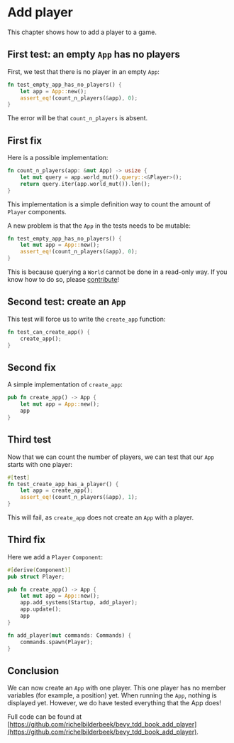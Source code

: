 # Add player

This chapter shows how to add a player to a game.

## First test: an empty `App` has no players

First, we test that there is no player in an empty `App`:

```rust
fn test_empty_app_has_no_players() {
    let app = App::new();
    assert_eq!(count_n_players(&app), 0);
}
```

The error will be that `count_n_players` is absent.

## First fix

Here is a possible implementation:

```rust
fn count_n_players(app: &mut App) -> usize {
    let mut query = app.world_mut().query::<&Player>();
    return query.iter(app.world_mut()).len();
}
```

This implementation is a simple definition way to count the
amount of `Player` components.

A new problem is that the `App` in the tests needs to be mutable:

```rust
fn test_empty_app_has_no_players() {
    let mut app = App::new();
    assert_eq!(count_n_players(&app), 0);
}
```

This is because querying a `World` cannot be done in a read-only way.
If you know how to do so, please [contribute](CONTRIBUTING.md)!

## Second test: create an `App`

This test will force us to write the `create_app` function:

```rust
fn test_can_create_app() {
    create_app();
}
```

## Second fix

A simple implementation of `create_app`:

```rust
pub fn create_app() -> App {
    let mut app = App::new();
    app
}
```

## Third test

Now that we can count the number of players,
we can test that our `App` starts with one player:

```rust
#[test]
fn test_create_app_has_a_player() {
    let app = create_app();
    assert_eq!(count_n_players(&app), 1);
}
```

This will fail, as `create_app` does not create an `App` with
a player.

## Third fix

Here we add a `Player` `Component`:

```rust
#[derive(Component)]
pub struct Player;

pub fn create_app() -> App {
    let mut app = App::new();
    app.add_systems(Startup, add_player);
    app.update();
    app
}

fn add_player(mut commands: Commands) {
    commands.spawn(Player);
}
```

## Conclusion

We can now create an `App` with one player.
This one player has no member variables (for example,
a position) yet.
When running the `App`, nothing is displayed yet.
However, we do have tested everything that the App does!

Full code can be found at [https://github.com/richelbilderbeek/bevy_tdd_book_add_player](https://github.com/richelbilderbeek/bevy_tdd_book_add_player).
